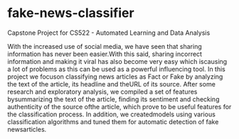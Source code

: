# fake-news-classifier
Capstone Project for CS522 - Automated Learning and Data Analysis

With the increased use of social media, we have seen that sharing information has never been easier.With this said, sharing incorrect information and making it viral has also become very easy which iscausing a lot of problems as this can be used as a powerful influencing tool. In this project we focuson classifying news articles as Fact or Fake by analyzing the text of the article, its headline and theURL of its source. After some research and exploratory analysis, we compiled a set of features bysummarizing the text of the article, finding its sentiment and checking authenticity of the source ofthe article, which prove to be useful features for the classification process. In addition, we createdmodels using various classification algorithms and tuned them for automatic detection of fake newsarticles.
